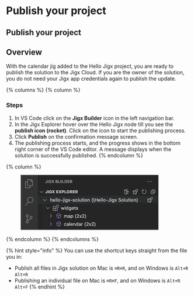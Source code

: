 # Publish your project

## Publish your project

## Overview

With the calendar jig added to the Hello Jigx project, you are ready to publish the solution to the Jigx Cloud. If you are the owner of the solution, you do not need your Jigx app credentials again to publish the update.

{% columns %}
{% column %}
### Steps

1. In VS Code click on the **Jigx Builder** icon in the left navigation bar.
2. In the Jigx Explorer hover over the Hello Jigx node till you see the **publish icon (rocket)**. Click on the icon to start the publishing process.
3. Click **Publish** on the confirmation message screen.
4. The publishing process starts, and the progress shows in the bottom right corner of the VS Code editor. A message displays when the solution is successfully published.&#x20;
{% endcolumn %}

{% column %}
<figure><img src="../../../.gitbook/assets/CalendarPublish1.png" alt=""><figcaption></figcaption></figure>
{% endcolumn %}
{% endcolumns %}

{% hint style="info" %}
You can use the shortcut keys straight from the file you in:

* Publish all files in Jigx solution on Mac is `⌘R⌘R`, and on Windows is `Alt+R Alt+R`
* Publishing an individual file on Mac is `⌘R⌘F`, and on Windows is `Alt+R Alt+F`&#x20;
{% endhint %}
